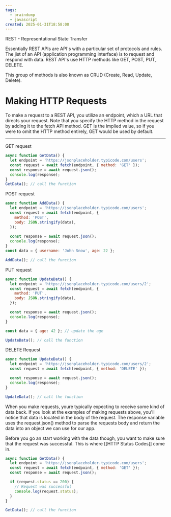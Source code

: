 ```yaml
---
tags:
  - braindump
  - javascript
created: 2025-01-31T18:58:00
---
```

REST - Representational State Transfer 

Essentially REST APIs are API's with a particular set of protocols and rules. The jist of an API (application programming interface) is to request and respond with data. REST API's use HTTP methods like GET, POST, PUT, DELETE.

This group of methods is also known as CRUD (Create, Read, Update, Delete).

# Making HTTP Requests 
To make a request to a REST API, you utilize an endpoint, which a URL that directs your request. Note that you specify the HTTP method in the request by adding it to the fetch API method. GET is the implied value, so if you were to omit the HTTP method entirely, GET would be used by default.
****
GET request
```javascript
async function GetData() {
  let endpoint = 'https://jsonplaceholder.typicode.com/users';
  const request = await fetch(endpoint, { method: 'GET' });
  const response = await request.json();
  console.log(response);
}
GetData(); // call the function
```
POST request
```javascript
async function AddData() {
  let endpoint = 'https://jsonplaceholder.typicode.com/users';
  const request = await fetch(endpoint, {
    method: 'POST',
    body: JSON.stringify(data),
  });
  
  const response = await request.json();
  console.log(response);
}
const data = { username: 'John Snow', age: 22 };

AddData(); // call the function
```
PUT request
```javascript
async function UpdateData() {
  let endpoint = 'https://jsonplaceholder.typicode.com/users/2';
  const request = await fetch(endpoint, {
    method: 'PUT',
    body: JSON.stringify(data),
  });

  const response = await request.json();
  console.log(response);
}

const data = { age: 42 }; // update the age

UpdateData(); // call the function
```
DELETE Request
```javascript
async function UpdateData() {
  let endpoint = 'https://jsonplaceholder.typicode.com/users/2';
  const request = await fetch(endpoint, { method: 'DELETE' });

  const response = await request.json();
  console.log(response);
}

UpdateData(); // call the function
```

When you make requests, youre typically expecting to receive some kind of data back. If you look at the examples of making requests above, you'll notice that data is located in the body of the request. The response variable uses the request.json() method to parse the requests body and return the data into an object we can use for our app. 

Before you go an start working with the data though, you want to make sure that the request was successful. This is where [[HTTP Status Codes]] come in.

```javascript
async function GetData() {
  let endpoint = 'https://jsonplaceholder.typicode.com/users';
  const request = await fetch(endpoint, { method: 'GET' });
  const response = await request.json();

  if (request.status == 200) {
    // Request was successful
    console.log(request.status);
  }
}

GetData(); // call the function
```